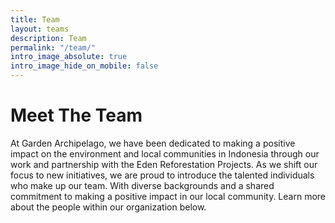 ```yaml
---
title: Team
layout: teams
description: Team
permalink: "/team/"
intro_image_absolute: true
intro_image_hide_on_mobile: false
---
```


# Meet The Team

At Garden Archipelago, we have been dedicated to making a positive impact on the environment and local communities in Indonesia through our work and partnership with the Eden Reforestation Projects. As we shift our focus to new initiatives, we are proud to introduce the talented individuals who make up our team. With diverse backgrounds and a shared commitment to making a positive impact in our local community. Learn more about the people within our organization below.
